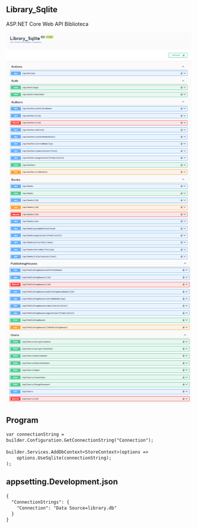 ## Library_Sqlite
ASP.NET Core Web API Biblioteca

![Library](img/1.png)
![Library](img/2.png)


## Program
``` 
var connectionString = builder.Configuration.GetConnectionString("Connection");

builder.Services.AddDbContext<StoreContext>(options =>
    options.UseSqlite(connectionString);
);
``` 

## appsetting.Development.json
``` 
{
  "ConnectionStrings": {
    "Connection": "Data Source=library.db"
  }
}
``` 


